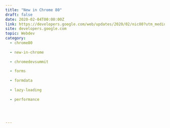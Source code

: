 ```yaml
---
title: "New in Chrome 80"
draft: false
date: 2020-02-04T00:00:00Z
link: https://developers.google.com/web/updates/2020/02/nic80?utm_medium=RSS&utm_source=hune
site: developers.google.com
topic: Webdev
category:
  - chrome80
  
  - new-in-chrome
  
  - chromedevsummit
  
  - forms
  
  - formdata
  
  - lazy-loading
  
  - performance
  
   
  

---
```

